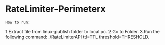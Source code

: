 # RateLimiter-Perimeterx
```
How to run:
```
1.Extract file from linux-publish folder to local pc.
2.Go to Folder.
3.Run the following command: ./RateLimiterAPI ttl=TTL threshold=THRESHOLD.
